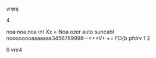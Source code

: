 vrenj

4




noa noa noa
int Xx = Noa  ozer auto suncabl
noooooooaaaaaaa3456789998--=+=V+ += FD{b pfdrv 1 2



6
vre4
